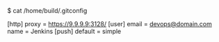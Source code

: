 

 
$ cat /home/build/.gitconfig

[http]
	proxy = https://9.9.9.9:3128/
[user]
	email = devops@domain.com
	name = Jenkins
[push]
	default = simple

